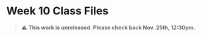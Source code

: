 # Week 10 Class Files

> :warning: **This work is unreleased.  Please check back Nov. 25th, 12:30pm.**
